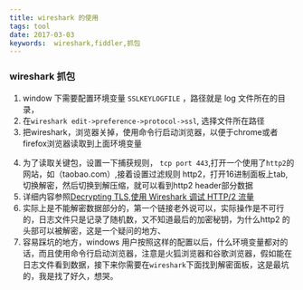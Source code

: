 ```yaml
---
title: wireshark 的使用 
tags: tool
date: 2017-03-03
keywords:  wireshark,fiddler,抓包
---
```

### wireshark 抓包

1. window 下需要配置环境变量 `SSLKEYLOGFILE` ，路径就是 log 文件所在的目录，
2. 在`wireshark edit->preference->protocol->ssl`, 选择文件所在路径
3. 把wireshark，浏览器关掉，使用命令行启动浏览器，以便于chrome或者firefox浏览器读取到上面环境变量

<!--more-->

4. 为了读取关键包，设置一下捕获规则， `tcp port 443`,打开一个使用了`http2`的网站，如（taobao.com）,接着设置过滤规则 http2，打开16进制面板上tab,切换解密，然后切换到解压缩，就可以看到http2 header部分数据
5. 详细内容参照[Decrypting TLS](https://jimshaver.net/2015/02/11/decrypting-tls-browser-traffic-with-wireshark-the-easy-way/),[使用 Wireshark 调试 HTTP/2 流量](https://imququ.com/post/http2-traffic-in-wireshark.html)
6. 实际上是不能解密数据部分的，第一个链接老外说可以，实际操作是不可行的，日志文件只是记录了随机数，又不知道最后的加密秘钥，为什么http2 的头部可以被解密，这是一个疑问的地方、
7. 容易踩坑的地方，windows 用户按照这样的配置以后，什么环境变量都对的话，而且使用命令行启动浏览器，注意是火狐浏览器和谷歌浏览器，假如能在日志文件看到数据，接下来你需要在`wireshark`下面找到解密面板，这是最坑的，我是找了好久，想哭。
